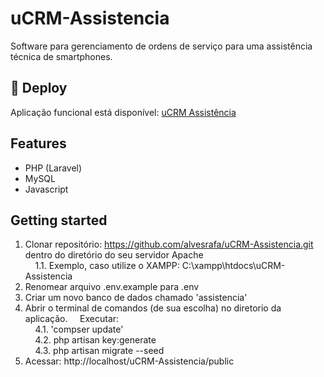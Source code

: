 # uCRM-Assistencia
Software para gerenciamento de ordens de serviço para uma assistência técnica de smartphones.


## 🚀 <strong>Deploy</strong> <a name = "deployment"></a>
Aplicação funcional está disponível: [uCRM Assistência](https://github.com/rodrigosborges/FreeERP/tree/assistencia_tecnica)

## Features
- PHP (Laravel)
- MySQL
- Javascript

## Getting started
1. Clonar repositório: https://github.com/alvesrafa/uCRM-Assistencia.git dentro do diretório do seu servidor Apache <br>
&nbsp;&nbsp;&nbsp;&nbsp;1.1. Exemplo, caso utilize o XAMPP:  C:\xampp\htdocs\uCRM-Assistencia 
2. Renomear arquivo .env.example para .env 
3. Criar um novo banco de dados chamado 'assistencia' 
4. Abrir o terminal de comandos (de sua escolha) no diretorio da aplicação. 
&nbsp;&nbsp;&nbsp;&nbsp;Executar: <br>
&nbsp;&nbsp;&nbsp;&nbsp;4.1. 'compser update' <br>
&nbsp;&nbsp;&nbsp;&nbsp;4.2. php artisan key:generate <br>
&nbsp;&nbsp;&nbsp;&nbsp;4.3. php artisan migrate --seed <br>
5. Acessar: http://localhost/uCRM-Assistencia/public 

